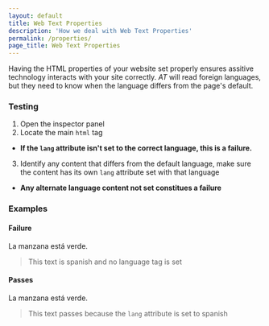 ```yaml
---
layout: default
title: Web Text Properties
description: 'How we deal with Web Text Properties'
permalink: /properties/
page_title: Web Text Properties
---
```

Having the HTML properties of your website set properly ensures assitive technology interacts with your site correctly. _AT_ will read foreign languages, but they need to know when the language differs from the page's default. 

### Testing 

1. Open the inspector panel
2. Locate the main ```html``` tag
  * __If the ```lang``` attribute isn't set to the correct language, this is a failure.__
3. Identify any content that differs from the default language, make sure the content has its own ```lang``` attribute set with that language
  * __Any alternate language content not set constitues a failure__

### Examples

#### Failure

La manzana está verde.

> This text is spanish and no language tag is set

#### Passes 

<p lang='es'>La manzana está verde.</p>

> This text passes because the ```lang``` attribute is set to spanish
